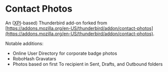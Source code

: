 # Contact Photos

An ([XPI](https://developer.mozilla.org/en-US/docs/Archive/Mozilla/XPInstall)-based) Thunderbird add-on forked from [https://addons.mozilla.org/en-US/thunderbird/addon/contact-photos](https://addons.mozilla.org/en-US/thunderbird/addon/contact-photos).

Notable additions:

* Online User Directory for corporate badge photos
* RoboHash Gravatars
* Photos based on first To recipient in Sent, Drafts, and Outbound folders
